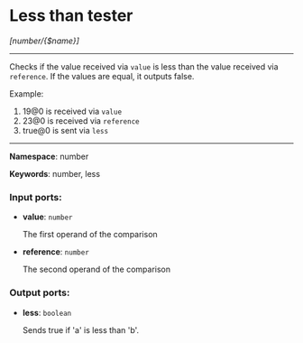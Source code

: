 # Less than tester

_[number/{$name}]_

---

Checks if the value received via `value` is less than the value received via `reference`. If the values are equal, it outputs false.

Example:

1. 19@0 is received via `value`
2. 23@0 is received via `reference`
3. true@0 is sent via `less`

---

__Namespace__: number

__Keywords__: number, less

### Input ports:

* __value__: ` number `

    The first operand of the comparison


* __reference__: ` number `

    The second operand of the comparison

### Output ports:

* __less__: ` boolean `

    Sends true if 'a' is less than 'b'.

